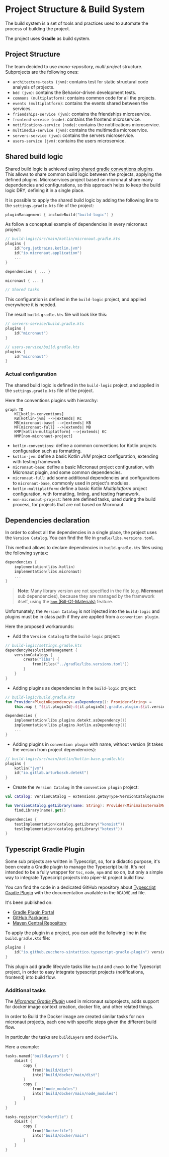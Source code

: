 # Project Structure & Build System

The build system is a set of tools and practices used to automate the process of building the project.

The project uses **Gradle** as build system.

## Project Structure

The team decided to use *mono-repository, multi project* structure.
Subprojects are the following ones:

- `architecture-tests (jvm)`: contains test for static structural code analysis of projects.
- `bdd (jvm)`: contains the Behavior-driven development tests.
- `commons (multiplatform)`: contains common code for all the projects.
- `events (multiplatform)`: contains the events shared between the services.
- `friendships-service (jvm)`: contains the friendships microservice.
- `frontend-service (node)`: contains the frontend microservice.
- `notifications-service (node)`: contains the notifications microservice.
- `multimedia-service (jvm)`: contains the multimedia microservice.
- `servers-service (jvm)`: contains the servers microservice.
- `users-service (jvm)`: contains the users microservice.

## Shared build logic

Shared build logic is achieved using [shared gradle conventions plugins](https://docs.gradle.org/current/samples/sample_sharing_convention_plugins_with_build_logic.html).
This allows to share common build logic between the projects, applying the defined plugins.
Microservices project based on micronaut share many dependencies and configurations, so this approach helps to keep the build logic DRY, defining it in a single place.

It is possible to apply the shared build logic by adding the following line to the `settings.gradle.kts` file of the project:

```kotlin
pluginManagement { includeBuild("build-logic") }
```

As follow a conceptual example of dependencies in every micronaut project:

```kotlin
// build-logic/src/main/kotlin/micronaut.gradle.kts
plugins {
    id("org.jetbrains.kotlin.jvm")
    id("io.micronaut.application")
    ...
}

dependencies { ... }

micronaut { ... }

// Shared tasks
```

This configuration is defined in the `build-logic` project, and applied everywhere it is needed.

The result `build.gradle.kts` file will look like this:

```kotlin
// servers-service/build.gradle.kts
plugins {
    id("micronaut")
}

// users-service/build.gradle.kts
plugins {
    id("micronaut")
}
```

### Actual configuration

The shared build logic is defined in the `build-logic` project, and applied in the `settings.gradle.kts` file of the project.

Here the conventions plugins with hierarchy:

```mermaid
graph TD
    KC[kotlin-conventions]
    KB[kotlin-jvm] -->|extends| KC
    MB[micronaut-base] -->|extends| KB
    MF[micronaut-full] -->|extends| MB
    KMP[kotlin-multiplatform] -->|extends| KC
    NMP[non-micronaut-project]
```
- `kotlin-conventions`: define a common conventions for Kotlin projects configuration such as formatting.
- `kotlin-jvm`: define a basic Kotlin *JVM* project configuration, extending with testing framework.
- `micronaut-base`: define a basic Micronaut project configuration, with Micronaut plugin, and some common dependencies.
- `micronaut-full`: add some additional dependencies and configurations to `micronaut-base`, commonly used in project's modules.
- `kotlin-multiplatform`: define a basic Kotlin *Multiplatform* project configuration, with formatting, linting, and testing framework.
- `non-micronaut-project`: here are defined tasks, used during the build process, for projects that are not based on Micronaut.

## Dependencies declaration

In order to collect all the dependencies in a single place, the project uses the `Version Catalog`.
You can find the file in `gradle/libs.versions.toml`.

This method allows to declare dependencies in `build.gradle.kts` files using the following syntax:

```kotlin
dependencies {
    implementation(libs.kotlin)
    implementation(libs.micronaut)
    ...
}
```

> **Note**: Many library version are not specified in the file (e.g. **Micronaut** sub dependencies), because they are managed by the framework itself, using the [`bom` (Bill-Of-Materials)](https://micronaut-projects.github.io/micronaut-platform/latest/guide/) feature.

Unfortunately, the `Version Catalog` is not injected into the `build-logic` and plugins must be in class path if they are applied from a `convention plugin`.

Here the proposed workarounds:

- Add the `Version Catalog` to the `build-logic` project:
```kotlin
// build-logic/settings.gradle.kts
dependencyResolutionManagement {
    versionCatalogs {
        create("libs") {
            from(files("../gradle/libs.versions.toml"))
        }
    }
}
```

- Adding plugins as dependencies in the `build-logic` project:
```kotlin
// build-logic/build.gradle.kts
fun Provider<PluginDependency>.asDependency(): Provider<String> =
    this.map { "${it.pluginId}:${it.pluginId}.gradle.plugin:${it.version}" }

dependencies {
    implementation(libs.plugins.detekt.asDependency())
    implementation(libs.plugins.kotlin.asDependency())
    ...
}
```

- Adding plugins in `convention plugin` with name, without version (it takes the version from project dependencies):
```kotlin
// build-logic/src/main/kotlin/kotlin-base.gradle.kts
plugins {
    kotlin("jvm")
    id("io.gitlab.arturbosch.detekt")
}
```

- Create the `Version Catalog` in the `convention plugin` project:
```kotlin
val catalog: VersionCatalog = extensions.getByType<VersionCatalogsExtension>().named("libs")

fun VersionCatalog.getLibrary(name: String): Provider<MinimalExternalModuleDependency> =
    findLibrary(name).get()

dependencies {
    testImplementation(catalog.getLibrary("konsist"))
    testImplementation(catalog.getLibrary("kotest"))
}
```

## Typescript Gradle Plugin

Some sub projects are written in Typescript, so, for a didactic purpose, it's been create a Gradle plugin to manage the Typescript build.
It's not intended to be a fully wrapper for `tsc`, `node`, `npm` and so on, but only a simple way to integrate Typescript projects into piper-kt project build flow.

You can find the code in a dedicated GitHub repository about [Typescript Gradle Plugin](https://github.com/zucchero-sintattico/typescript-gradle-plugin) with the documentation available in the `README.md` file.

It's been published on:

- [Gradle Plugin Portal](https://plugins.gradle.org/plugin/io.github.zucchero-sintattico.typescript-gradle-plugin)
- [GitHub Packages](https://github.com/zucchero-sintattico/typescript-gradle-plugin/packages/)
- [Maven Central Repository](https://central.sonatype.com/artifact/io.github.zucchero-sintattico/typescript-gradle-plugin)

To apply the plugin in a project, you can add the following line in the `build.gradle.kts` file:

```kotlin
plugins {
    id("io.github.zucchero-sintattico.typescript-gradle-plugin") version "<version>"
}
```

This plugin add gradle lifecycle tasks like `build` and `check` to the Typescript project, in order to easy integrate typescript projects (notifications, frontend) into build flow.

### Additional tasks

The [*Micronaut Gradle Plugin*](https://micronaut-projects.github.io/micronaut-gradle-plugin/latest/) used in micronaut subprojects, adds support for docker image context creation, docker file, and other related things.

In order to Build the Docker image are created similar tasks for non micronaut projects, each one with specific steps given the different build flow.

In particular the tasks are `buildLayers` and `dockerfile`.

Here a example:

```kotlin
tasks.named("buildLayers") {
    doLast {
        copy {
            from("build/dist")
            into("build/docker/main/dist")
        }
        copy {
            from("node_modules")
            into("build/docker/main/node_modules")
        }
    }
}

tasks.register("dockerfile") {
    doLast {
        copy {
            from("Dockerfile")
            into("build/docker/main")
        }
    }
}
```
